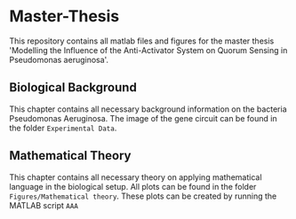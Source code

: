 # Master-Thesis

This repository contains all matlab files and figures for the master thesis 'Modelling the Influence of the Anti-Activator System on Quorum Sensing in Pseudomonas aeruginosa'.
 
## Biological Background
This chapter contains all necessary background information on the bacteria Pseudomonas Aeruginosa. The image of the gene circuit can be found in the folder ```Experimental Data```.

## Mathematical Theory
This chapter contains all necessary theory on applying mathematical language in the biological setup. All plots can be found in the folder ```Figures/Mathematical theory```. These plots can be created by running the MATLAB script 
```AAA``` 